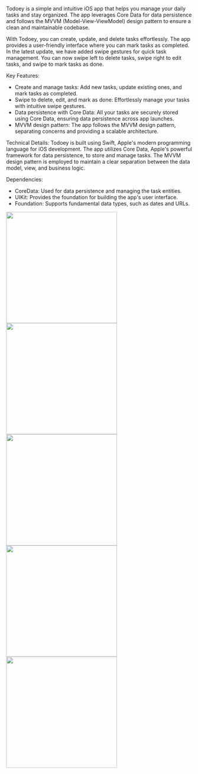 Todoey is a simple and intuitive iOS app that helps you manage your daily tasks and stay organized. The app leverages Core Data for data persistence and follows the MVVM (Model-View-ViewModel) design pattern to ensure a clean and maintainable codebase.

With Todoey, you can create, update, and delete tasks effortlessly. The app provides a user-friendly interface where you can mark tasks as completed. In the latest update, we have added swipe gestures for quick task management. You can now swipe left to delete tasks, swipe right to edit tasks, and swipe to mark tasks as done.

Key Features:

* Create and manage tasks: Add new tasks, update existing ones, and mark tasks as completed.
* Swipe to delete, edit, and mark as done: Effortlessly manage your tasks with intuitive swipe gestures.
* Data persistence with Core Data: All your tasks are securely stored using Core Data, ensuring data persistence across app launches.
* MVVM design pattern: The app follows the MVVM design pattern, separating concerns and providing a scalable architecture.


Technical Details: Todoey is built using Swift, Apple's modern programming language for iOS development. The app utilizes Core Data, Apple's powerful framework for data persistence, to store and manage tasks. The MVVM design pattern is employed to maintain a clear separation between the data model, view, and business logic.

Dependencies:

* CoreData: Used for data persistence and managing the task entities.
* UIKit: Provides the foundation for building the app's user interface.
* Foundation: Supports fundamental data types, such as dates and URLs.


<img src="https://github.com/muradfarhat/Todoey-App/assets/92052407/465d59bf-bc43-437d-8c55-6b63eb2c1220" width="300">
<img src="https://github.com/muradfarhat/Todoey-App/assets/92052407/1309a999-da57-4d55-a0b6-cc9c583e05c7" width="300">
<img src="https://github.com/muradfarhat/Todoey-App/assets/92052407/28c7c419-8f90-441a-bcb4-4adb4cb475de" width="300">
<img src="https://github.com/muradfarhat/Todoey-App/assets/92052407/c4d00389-376a-4b7d-a73f-dfd54e3191d9" width="300">
<img src="https://github.com/muradfarhat/Todoey-App/assets/92052407/56f92db8-6b57-44b2-baba-8cab8d6da926" width="300">
